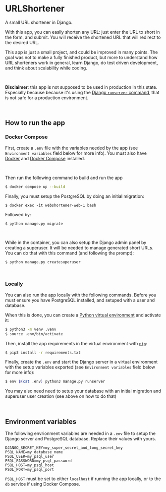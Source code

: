 # URLShortener
A small URL shortener in Django.

With this app, you can easily shorten any URL: just enter the URL to short in the form, and submit. You will receive the shortened URL that will redirect to the desired URL.

This app is just a small project, and could be improved in many points. The goal was not to make a fully finished product, but more to understand how URL shorteners work in general, learn Django, do test driven development, and think about scalability while coding.

<br/>

**Disclaimer**: this app is not supposed to be used in production in this state. Especially because because it's using the [Django `runserver` command](https://docs.djangoproject.com/en/4.0/ref/django-admin/#runserver), that is not safe for a production environment.

<br/>

## How to run the app

### Docker Compose
First, create a `.env` file with the variables needed by the app (see `Environment variables` field below for more info). You must also have [Docker](https://docs.docker.com/engine/) and [Docker Compose](https://docs.docker.com/compose/) installed.

<br/>

Then run the following command to build and run the app
``` bash
$ docker compose up --build
```

Finally, you must setup the PostgreSQL by doing an initial migration:
```
$ docker exec -it webshortener-web-1 bash
```
Followed by:
```
$ python manage.py migrate
```
<br/>

While in the container, you can also setup the Django admin panel by creating a superuser. It will be needed to manage generated short URLs. You can do that with this command (and following the prompt):
```
$ python manage.py createsuperuser
```

<br/>

### Locally
You can also run the app locally with the following commands. Before you must ensure you have PostgreSQL installed, and setuped with a user and database.

When this is done, you can create a [Python virtual environment](https://docs.python.org/3/library/venv.html) and activate it:
``` bash
$ python3 -m venv .venv
$ source .env/bin/activate
```

Then, install the app requirements in the virtual environment with [`pip`](https://pypi.org/project/pip):
``` bash
$ pip3 install -r requirements.txt
```

Finally, create the `.env` and start the Django server in a virtual environment with the setup variables exported (see `Environment variables` field below for more info):

``` bash
$ env $(cat .env) python3 manage.py runserver
```

You may also need need to setup your database with an initial migration and superuser user creation (see above on how to do that)
<br/>

<br/>

## Environment variables
The following envrionment variables are needed in a `.env` file to setup the Django server and PostgreSQL database. Replace their values with yours.

```
DJANGO_SECRET_KEY=my_super_secret_and_long_secret_key
PSQL_NAME=my_database_name
PSQL_USER=my_psql_user
PSQL_PASSWORD=my_psql_password
PSQL_HOST=my_psql_host
PSQL_PORT=my_psql_port
```

`PSQL_HOST` must be set to either `localhost` if running the app locally, or to the `db` service if using Docker Compose.